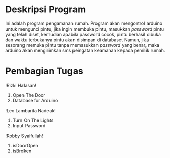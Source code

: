 # Deskripsi Program

Ini adalah program pengamanan rumah. Program akan mengontrol arduino untuk 
mengunci pintu, jika ingin membuka pintu, masukkan <i>password</i> pintu yang telah diset,
kemudian apabila password cocok, pintu berhasil dibuka dan waktu terbukanya pintu
akan disimpan di database. Namun, jika sesorang memuka pintu tanpa memasukkan 
<i>password</i> yang benar, maka arduino akan mengirimkan sms peingatan keamanan 
kepada pemilik rumah.

# Pembagian Tugas

!Rizki Halasan!
1. Open The Door
2. Database for Arduino

!Leo Lambarita Nadeak!
1. Turn On The Lights
2. Input Password


!Robby Syaifullah!
1. isDoorOpen
2. isBroken